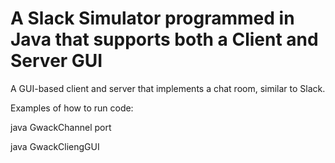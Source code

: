 # A Slack Simulator programmed in Java that supports both a Client and Server GUI

A GUI-based client and server that implements a chat room, similar to Slack.

Examples of how to run code:

java GwackChannel port

java GwackCliengGUI
